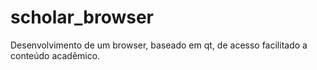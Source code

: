 # scholar_browser
Desenvolvimento de um browser, baseado em qt, de acesso facilitado a conteúdo acadêmico.
